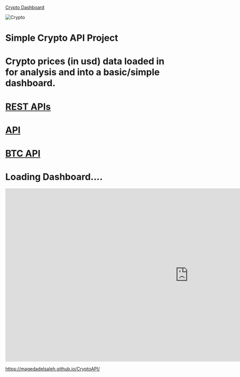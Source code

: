 [Crypto Dashboard](https://app.powerbi.com/reportEmbed?reportId=8d6db256-34bd-4640-9eb0-17b5acbee4d0&autoAuth=true&ctid=600abf2f-fdf7-4e15-acf7-ee63588ae13a&config=eyJjbHVzdGVyVXJsIjoiaHR0cHM6Ly82MDBhYmYyZmZkZjc0ZTE1YWNmN2VlNjM1ODhhZTEzYS1hcGkuYW5hbHlzaXMud2luZG93cy5uZXQvIn0%3D)


![Crypto](https://user-images.githubusercontent.com/80975738/144709963-4c91469f-d25f-4e85-b2e2-f2c8aac7de1a.jpg)

# Simple Crypto API Project
# Crypto prices (in usd) data loaded in for analysis and into a basic/simple dashboard. 
# [REST APIs](https://docs.cryptowat.ch/rest-api/markets/details)
# [API](https://api.cryptowat.ch/markets/coinbase-pro)
# [BTC API](https://api.cryptowat.ch/markets/coinbase-pro/btcusd/ohlc)

# Loading Dashboard....

<iframe title="Crypto_API_USD - Page 1" width="1140" height="541.25" src="https://app.powerbi.com/reportEmbed?reportId=8d6db256-34bd-4640-9eb0-17b5acbee4d0&autoAuth=true&ctid=600abf2f-fdf7-4e15-acf7-ee63588ae13a&config=eyJjbHVzdGVyVXJsIjoiaHR0cHM6Ly82MDBhYmYyZmZkZjc0ZTE1YWNmN2VlNjM1ODhhZTEzYS1hcGkuYW5hbHlzaXMud2luZG93cy5uZXQvIn0%3D" frameborder="0" allowFullScreen="true"></iframe>

https://magedadelsaleh.github.io/CryptoAPI/ 

